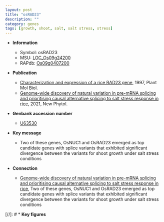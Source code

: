 ```yaml
---
layout: post
title: "osRAD23"
description: ""
category: genes
tags: [growth, shoot, salt, salt stress, stress]
---
```


* **Information**  
    + Symbol: osRAD23  
    + MSU: [LOC_Os09g24200](http://rice.plantbiology.msu.edu/cgi-bin/ORF_infopage.cgi?orf=LOC_Os09g24200)  
    + RAPdb: [Os09g0407200](http://rapdb.dna.affrc.go.jp/viewer/gbrowse_details/irgsp1?name=Os09g0407200)  

* **Publication**  
    + [Characterization and expression of a rice RAD23 gene](http://www.ncbi.nlm.nih.gov/pubmed?term=Characterization+and+expression+of+a+rice+RAD23+gene%5BTitle%5D), 1997, Plant Mol Biol.
    + [Genome-wide discovery of natural variation in pre-mRNA splicing and prioritising causal alternative splicing to salt stress response in rice](http://www.ncbi.nlm.nih.gov/pubmed?term=Genome-wide+discovery+of+natural+variation+in+pre-mRNA+splicing+and+prioritising+causal+alternative+splicing+to+salt+stress+response+in+rice%5BTitle%5D), 2021, New Phytol.

* **Genbank accession number**  
    + [U63530](http://www.ncbi.nlm.nih.gov/nuccore/U63530)

* **Key message**  
    + Two of these genes, OsNUC1 and OsRAD23 emerged as top candidate genes with splice variants that exhibited significant divergence between the variants for shoot growth under salt stress conditions

* **Connection**  
    + [Genome-wide discovery of natural variation in pre-mRNA splicing and prioritising causal alternative splicing to salt stress response in rice](http://www.ncbi.nlm.nih.gov/pubmed?term=Genome-wide+discovery+of+natural+variation+in+pre-mRNA+splicing+and+prioritising+causal+alternative+splicing+to+salt+stress+response+in+rice%5BTitle%5D),  Two of these genes, OsNUC1 and OsRAD23 emerged as top candidate genes with splice variants that exhibited significant divergence between the variants for shoot growth under salt stress conditions

[//]: # * **Key figures**  


